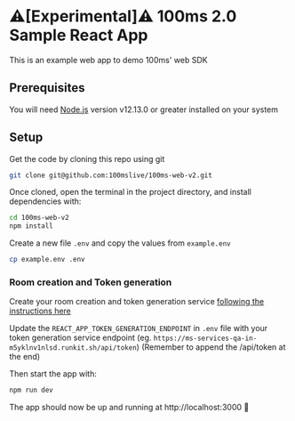 # ⚠️[Experimental]⚠️ 100ms 2.0 Sample React App

This is an example web app to demo 100ms' web SDK

## Prerequisites

You will need [Node.js](https://nodejs.org) version v12.13.0 or greater installed on your system

## Setup

Get the code by cloning this repo using git

```bash
git clone git@github.com:100mslive/100ms-web-v2.git
```

Once cloned, open the terminal in the project directory, and install dependencies with:

```bash
cd 100ms-web-v2
npm install
```

Create a new file `.env` and copy the values from `example.env`

```bash
cp example.env .env
```

### Room creation and Token generation

Create your room creation and token generation service [following the instructions here](https://100ms.gitbook.io/100ms-v2/server-side/100ms-quickstart-app-server)

Update the `REACT_APP_TOKEN_GENERATION_ENDPOINT` in `.env` file with your token generation service endpoint (eg. `https://ms-services-qa-in-m5yklnv1nlsd.runkit.sh/api/token`) (Remember to append the /api/token at the end)

Then start the app with:

```bash
npm run dev
```

The app should now be up and running at http://localhost:3000 🚀
